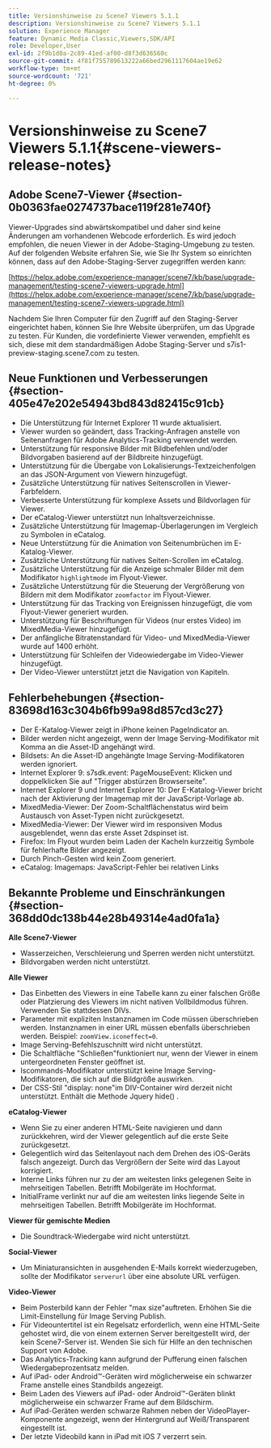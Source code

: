 ```yaml
---
title: Versionshinweise zu Scene7 Viewers 5.1.1
description: Versionshinweise zu Scene7 Viewers 5.1.1
solution: Experience Manager
feature: Dynamic Media Classic,Viewers,SDK/API
role: Developer,User
exl-id: 2f9b1d0a-2c89-41ed-af00-d8f3d636560c
source-git-commit: 4f81f755789613222a66bed2961117604ae19e62
workflow-type: tm+mt
source-wordcount: '721'
ht-degree: 0%

---
```


# Versionshinweise zu Scene7 Viewers 5.1.1{#scene-viewers-release-notes}

## Adobe Scene7-Viewer {#section-0b0363fae0274737bace119f281e740f}

Viewer-Upgrades sind abwärtskompatibel und daher sind keine Änderungen am vorhandenen Webcode erforderlich. Es wird jedoch empfohlen, die neuen Viewer in der Adobe-Staging-Umgebung zu testen. Auf der folgenden Website erfahren Sie, wie Sie Ihr System so einrichten können, dass auf den Adobe-Staging-Server zugegriffen werden kann:

[https://helpx.adobe.com/experience-manager/scene7/kb/base/upgrade-management/testing-scene7-viewers-upgrade.html](https://helpx.adobe.com/experience-manager/scene7/kb/base/upgrade-management/testing-scene7-viewers-upgrade.html)

Nachdem Sie Ihren Computer für den Zugriff auf den Staging-Server eingerichtet haben, können Sie Ihre Website überprüfen, um das Upgrade zu testen. Für Kunden, die vordefinierte Viewer verwenden, empfiehlt es sich, diese mit dem standardmäßigen Adobe Staging-Server und s7is1-preview-staging.scene7.com zu testen.

## Neue Funktionen und Verbesserungen {#section-405e47e202e54943bd843d82415c91cb}

* Die Unterstützung für Internet Explorer 11 wurde aktualisiert.
* Viewer wurden so geändert, dass Tracking-Anfragen anstelle von Seitenanfragen für Adobe Analytics-Tracking verwendet werden.
* Unterstützung für responsive Bilder mit Bildbefehlen und/oder Bildvorgaben basierend auf der Bildbreite hinzugefügt.
* Unterstützung für die Übergabe von Lokalisierungs-Textzeichenfolgen an das JSON-Argument von Viewern hinzugefügt.
* Zusätzliche Unterstützung für natives Seitenscrollen in Viewer-Farbfeldern.
* Verbesserte Unterstützung für komplexe Assets und Bildvorlagen für Viewer.
* Der eCatalog-Viewer unterstützt nun Inhaltsverzeichnisse.
* Zusätzliche Unterstützung für Imagemap-Überlagerungen im Vergleich zu Symbolen in eCatalog.
* Neue Unterstützung für die Animation von Seitenumbrüchen im E-Katalog-Viewer.
* Zusätzliche Unterstützung für natives Seiten-Scrollen im eCatalog.
* Zusätzliche Unterstützung für die Anzeige schmaler Bilder mit dem Modifikator `highlightmode` im Flyout-Viewer.
* Zusätzliche Unterstützung für die Steuerung der Vergrößerung von Bildern mit dem Modifikator `zoomfactor` im Flyout-Viewer.
* Unterstützung für das Tracking von Ereignissen hinzugefügt, die vom Flyout-Viewer generiert wurden.
* Unterstützung für Beschriftungen für Videos (nur erstes Video) im MixedMedia-Viewer hinzugefügt.
* Der anfängliche Bitratenstandard für Video- und MixedMedia-Viewer wurde auf 1400 erhöht.
* Unterstützung für Schleifen der Videowiedergabe im Video-Viewer hinzugefügt.
* Der Video-Viewer unterstützt jetzt die Navigation von Kapiteln.

## Fehlerbehebungen {#section-83698d163c304b6fb99a98d857cd3c27}

* Der E-Katalog-Viewer zeigt in iPhone keinen PageIndicator an.
* Bilder werden nicht angezeigt, wenn der Image Serving-Modifikator mit Komma an die Asset-ID angehängt wird.
* Bildsets: An die Asset-ID angehängte Image Serving-Modifikatoren werden ignoriert.
* Internet Explorer 9: s7sdk.event: PageMouseEvent: Klicken und doppelklicken Sie auf &quot;Trigger abstürzen Browserseite&quot;.
* Internet Explorer 9 und Internet Explorer 10: Der E-Katalog-Viewer bricht nach der Aktivierung der Imagemap mit der JavaScript-Vorlage ab.
* MixedMedia-Viewer: Der Zoom-Schaltflächenstatus wird beim Austausch von Asset-Typen nicht zurückgesetzt.
* MixedMedia-Viewer: Der Viewer wird im responsiven Modus ausgeblendet, wenn das erste Asset 2dspinset ist.
* Firefox: Im Flyout wurden beim Laden der Kacheln kurzzeitig Symbole für fehlerhafte Bilder angezeigt.
* Durch Pinch-Gesten wird kein Zoom generiert.
* eCatalog: Imagemaps: JavaScript-Fehler bei relativen Links

## Bekannte Probleme und Einschränkungen {#section-368dd0dc138b44e28b49314e4ad0fa1a}

**Alle Scene7-Viewer**

* Wasserzeichen, Verschleierung und Sperren werden nicht unterstützt.
* Bildvorgaben werden nicht unterstützt.

**Alle Viewer**

* Das Einbetten des Viewers in eine Tabelle kann zu einer falschen Größe oder Platzierung des Viewers im nicht nativen Vollbildmodus führen. Verwenden Sie stattdessen DIVs.
* Parameter mit expliziten Instanznamen im Code müssen überschrieben werden. Instanznamen in einer URL müssen ebenfalls überschrieben werden. Beispiel: `zoomView.iconeffect=0`.
* Image Serving-Befehlszuschnitt wird nicht unterstützt.
* Die Schaltfläche &quot;Schließen&quot;funktioniert nur, wenn der Viewer in einem untergeordneten Fenster geöffnet ist.
* Iscommands-Modifikator unterstützt keine Image Serving-Modifikatoren, die sich auf die Bildgröße auswirken.
* Der CSS-Stil &quot;display: none&quot;im DIV-Container wird derzeit nicht unterstützt. Enthält die Methode Jquery hide() .

**eCatalog-Viewer**

* Wenn Sie zu einer anderen HTML-Seite navigieren und dann zurückkehren, wird der Viewer gelegentlich auf die erste Seite zurückgesetzt.
* Gelegentlich wird das Seitenlayout nach dem Drehen des iOS-Geräts falsch angezeigt. Durch das Vergrößern der Seite wird das Layout korrigiert.
* Interne Links führen nur zu der am weitesten links gelegenen Seite in mehrseitigen Tabellen. Betrifft Mobilgeräte im Hochformat.
* InitialFrame verlinkt nur auf die am weitesten links liegende Seite in mehrseitigen Tabellen. Betrifft Mobilgeräte im Hochformat.

**Viewer für gemischte Medien**

* Die Soundtrack-Wiedergabe wird nicht unterstützt.

**Social-Viewer**

* Um Miniaturansichten in ausgehenden E-Mails korrekt wiederzugeben, sollte der Modifikator `serverurl` über eine absolute URL verfügen.

**Video-Viewer**

* Beim Posterbild kann der Fehler &quot;max size&quot;auftreten. Erhöhen Sie die Limit-Einstellung für Image Serving Publish.
* Für Videountertitel ist ein Regelsatz erforderlich, wenn eine HTML-Seite gehostet wird, die von einem externen Server bereitgestellt wird, der kein Scene7-Server ist. Wenden Sie sich für Hilfe an den technischen Support von Adobe.
* Das Analytics-Tracking kann aufgrund der Pufferung einen falschen Wiedergabeprozentsatz melden.
* Auf iPad- oder Android™-Geräten wird möglicherweise ein schwarzer Frame anstelle eines Standbilds angezeigt.
* Beim Laden des Viewers auf iPad- oder Android™-Geräten blinkt möglicherweise ein schwarzer Frame auf dem Bildschirm.
* Auf iPad-Geräten werden schwarze Rahmen neben der VideoPlayer-Komponente angezeigt, wenn der Hintergrund auf Weiß/Transparent eingestellt ist.
* Der letzte Videobild kann in iPad mit iOS 7 verzerrt sein.
